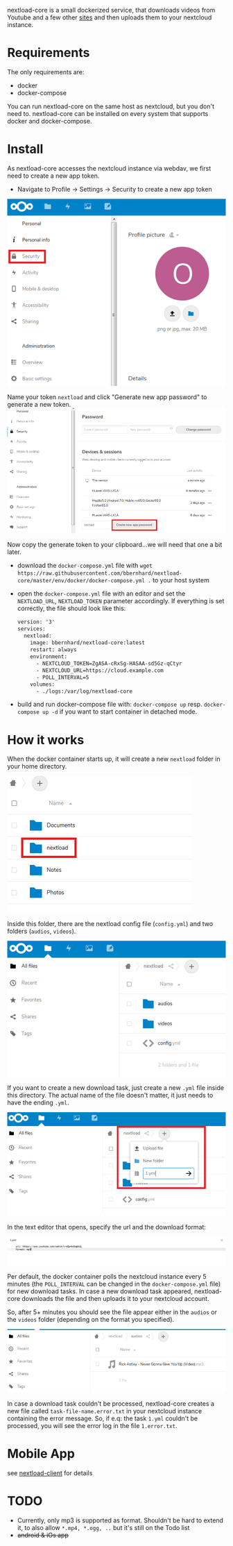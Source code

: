 nextload-core is a small dockerized service, that downloads videos from Youtube and a few other [sites](https://rg3.github.io/youtube-dl/supportedsites.html) and then uploads them to your nextcloud instance.

# Requirements

The only requirements are: 

* docker
* docker-compose

You can run nextload-core on the same host as nextcloud, but you don't need to. nextload-core can be installed on every system that supports docker and docker-compose. 

# Install

As nextload-core accesses the nextcloud instance via webdav, we first need to create a new app token. 

* Navigate to Profile -> Settings -> Security to create a new app token

![Create new token](https://github.com/bbernhard/nextload-core/raw/master/images/create_new_app_token_1.png)


Name your token `nextload` and click "Generate new app password" to generate a new token. 
![Create new token1](https://github.com/bbernhard/nextload-core/raw/master/images/create_new_app_token_2.png)

Now copy the generate token to your clipboard...we will need that one a bit later.




* download the `docker-compose.yml` file with `wget https://raw.githubusercontent.com/bbernhard/nextload-core/master/env/docker/docker-compose.yml .` to your host system
* open the `docker-compose.yml` file with an editor and set the `NEXTLOAD_URL`, `NEXTLOAD_TOKEN` parameter accordingly. 
  If everything is set correctly, the file should look like this: 

  ```
  version: '3'
  services:
    nextload:
      image: bbernhard/nextload-core:latest
      restart: always
      environment:
        - NEXTCLOUD_TOKEN=ZgASA-cRxSg-HASAA-sd5Gz-qCtyr
        - NEXTCLOUD_URL=https://cloud.example.com
        - POLL_INTERVAL=5
      volumes:
        - ./logs:/var/log/nextload-core
  ```
* build and run docker-compose file with: `docker-compose up` resp. `docker-compose up -d` if you want to start container in detached mode.


# How it works

When the docker container starts up, it will create a new `nextload` folder in your home directory. 

![New folder in your home directory](https://github.com/bbernhard/nextload-core/raw/master/images/how_it_works_1.png)



Inside this folder, there are the nextload config file (`config.yml`) and two folders (`audios`, `videos`). 

![Folder structure](https://github.com/bbernhard/nextload-core/raw/master/images/folder_structure.png)

If you want to create a new download task, just create a new `.yml` file inside this directory. The actual name of the file doesn't matter, it just needs to have the ending `.yml`. 

![Create new download task](https://github.com/bbernhard/nextload-core/raw/master/images/create_new_download_task.png
)

In the text editor that opens, specify the url and the download format: 

![Create new download task](https://github.com/bbernhard/nextload-core/raw/master/images/create_new_download_task2.png
)



Per default, the docker container polls the nextcloud instance every 5 minutes (the `POLL_INTERVAL` can be changed in the `docker-compose.yml` file) for new download tasks. In case a new download task appeared, nextload-core downloads the file and then uploads it to your nextcloud account. 

So, after 5+ minutes you should see the file appear either in the `audios` or the `videos` folder (depending on the format you specified).

![Download finished](https://github.com/bbernhard/nextload-core/raw/master/images/create_new_download_task3.png
)

In case a download task couldn't be processed, nextload-core creates a new file called `task-file-name.error.txt` in your nextcloud instance containing the error message. So, if e.q: the task `1.yml` couldn't be processed, you will see the error log in the file `1.error.txt`. 

# Mobile App

see [nextload-client](https://github.com/bbernhard/nextload-client) for details

# TODO
* Currently, only mp3 is supported as format. Shouldn't be hard to extend it, to also allow `*.mp4, *.ogg, ..` but it's still on the Todo list
* ~~android & iOs app~~


